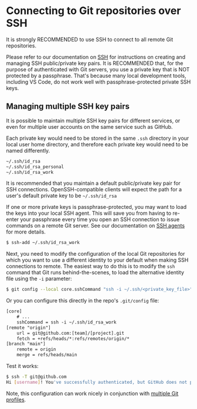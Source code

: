 # Connecting to Git repositories over SSH

It is strongly RECOMMENDED to use SSH to connect to all remote Git repositories.

Please refer to our documentation on [SSH](/technology/ssh) for instructions on creating and managing SSH public/private key pairs. It is RECOMMENDED that, for the purpose of authenticated with Git servers, you use a private key that is NOT protected by a passphrase. That's because many local development tools, including VS Code, do not work well with passphrase-protected private SSH keys.

## Managing multiple SSH key pairs

It is possible to maintain multiple SSH key pairs for different services, or even for multiple user accounts on the same service such as GitHub.

Each private key would need to be stored in the same `.ssh` directory in your local user home directory, and therefore each private key would need to be named differently.

```sh
~/.ssh/id_rsa
~/.ssh/id_rsa_personal
~/.ssh/id_rsa_work
```

It is recommended that you maintain a default public/private key pair for SSH connections. OpenSSH-compatible clients will expect the path for a user's default private key to be `~/.ssh/id_rsa`

If one or more private keys is passphrase-protected, you may want to load the keys into your local SSH agent. This will save you from having to re-enter your passphrase every time you open an SSH connection to issue commands on a remote Git server. See our documentation on [SSH agents](/technology/ssh/ssh-agents) for more details.

```sh
$ ssh-add ~/.ssh/id_rsa_work
```

Next, you need to modify the configuration of the local Git repositories for which you want to use a different identity to your default when making SSH connections to remote. The easiest way to do this is to modify the `ssh` command that Git runs behind-the-scenes, to load the alternative identity file using the `-i` parameter:

```sh
$ git config --local core.sshCommand "ssh -i ~/.ssh/<private_key_file>"
```

Or you can configure this directly in the repo's `.git/config` file:

```txt
[core]
	# ...
	sshCommand = ssh -i ~/.ssh/id_rsa_work
[remote "origin"]
	url = git@github.com:[team]/[project].git
	fetch = +refs/heads/*:refs/remotes/origin/*
[branch "main"]
	remote = origin
	merge = refs/heads/main
```

Test it works:

```sh
$ ssh -T git@github.com
Hi [username]! You've successfully authenticated, but GitHub does not provide shell access.
```

Note, this configuration can work nicely in conjunction with [multiple Git profiles](/technology/git/profiles.md).
